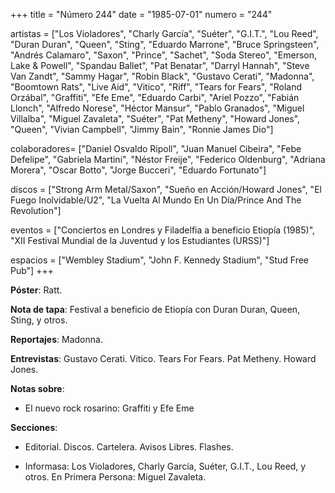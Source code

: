 +++
title = "Número 244"
date = "1985-07-01"
numero = "244"

artistas = ["Los Violadores", "Charly García", "Suéter", "G.I.T.", "Lou Reed", "Duran Duran", "Queen", "Sting", "Eduardo Marrone", "Bruce Springsteen", "Andrés Calamaro", "Saxon", "Prince", "Sachet", "Soda Stereo", "Emerson, Lake & Powell", "Spandau Ballet", "Pat Benatar", "Darryl Hannah", "Steve Van Zandt", "Sammy Hagar", "Robin Black", "Gustavo Cerati", "Madonna", "Boomtown Rats", "Live Aid", "Vitico", "Riff", "Tears for Fears", "Roland Orzábal", "Graffiti", "Efe Eme", "Eduardo Carbi", "Ariel Pozzo", "Fabián Llonch", "Alfredo Norese", "Héctor Mansur", "Pablo Granados", "Miguel Villalba", "Miguel Zavaleta", "Suéter", "Pat Metheny", "Howard Jones", "Queen", "Vivian Campbell", "Jimmy Bain", "Ronnie James Dio"]

colaboradores=  ["Daniel Osvaldo Ripoll", "Juan Manuel Cibeira", "Febe Defelipe", "Gabriela Martini", "Néstor Freije", "Federico Oldenburg", "Adriana Morera", "Oscar Botto", "Jorge Bucceri", "Eduardo Fortunato"]

discos = ["Strong Arm Metal/Saxon", "Sueño en Acción/Howard Jones", "El Fuego Inolvidable/U2", "La Vuelta Al Mundo En Un Día/Prince And The Revolution"]

eventos = ["Conciertos en Londres y Filadelfia a beneficio Etiopía (1985)", "XII Festival Mundial de la Juventud y los Estudiantes (URSS)"]

espacios = ["Wembley Stadium", "John F. Kennedy Stadium", "Stud Free Pub"]
+++

**Póster**: Ratt. 

**Nota de tapa**: Festival a beneficio de Etiopía con Duran Duran, Queen, Sting, y otros.

**Reportajes**: Madonna.

**Entrevistas**: Gustavo Cerati. Vitico. Tears For Fears. Pat Metheny. Howard Jones.

**Notas sobre**:

- El nuevo rock rosarino: Graffiti y Efe Eme

**Secciones**:

- Editorial. Discos. Cartelera. Avisos Libres. Flashes.

- Informasa: Los Violadores, Charly García, Suéter, G.I.T., Lou Reed, y otros. 
En Primera Persona: Miguel Zavaleta.
